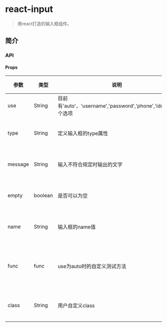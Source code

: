 # react-input

> 用react打造的输入框组件。
## 简介
### API
#### Props

参数 | 类型 | 说明 | 是否必须
---|---|---|---
use | String | 目前有'auto'，'username','password','phone','idcard'5个选项|是
type | String | 定义输入框的type属性 | 否(默认为text)
message | String | 输入不符合规定时输出的文字|否(默认为'')
empty | boolean | 是否可以为空 | 否(默认为true)
name  | String | 输入框的name值|否(默认为'')
func | func | use为auto时的自定义测试方法|否(默认是普通输入框)
class | String | 用户自定义class|否(默认为'')

